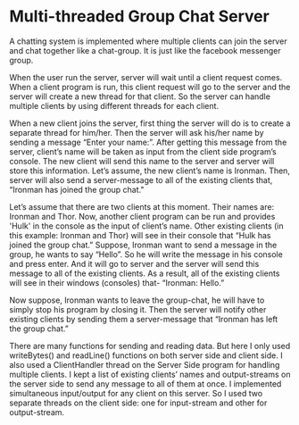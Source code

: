 # Multi-threaded Group Chat Server

A chatting system is implemented where multiple clients can join the server and chat together like a chat-group. It is just like the facebook messenger group.

When the user run the server, server will wait until a client request comes. When a client program is run, this client request will go to the server and the server will create a new thread for that client. So the server can handle multiple clients by using different threads for each client.

When a new client joins the server, first thing the server will do is to create a separate
thread for him/her. Then the server will ask his/her name by sending a message “Enter
your name:”. After getting this message from the server,  client’s name will be taken as input
from the client side program’s console. The new client will send this name to the server and server will store this information. Let’s assume, the new client’s name is Ironman. Then, server
will also send a server-message to all of the existing clients that, “Ironman has joined the
group chat."

Let’s assume that there are two clients at this moment. Their names are: Ironman and Thor.
Now, another client program can be run and provides 'Hulk' in the console as the input of client’s
name. Other existing clients (in this example: Ironman and Thor) will see in their console
that “Hulk has joined the group chat.” Suppose, Ironman want to send a message in
the group, he wants to say “Hello”. So he will write the message in his console and press
enter. And it will go to server and the server will send this message to all of the existing
clients. As a result, all of the existing clients will see in their windows (consoles) that-
“Ironman: Hello.”

Now suppose, Ironman wants to leave the group-chat, he will have to simply stop his
program by closing it. Then the server will notify other existing clients by sending
them a server-message that “Ironman has left the group chat.”

There are many functions for sending and reading data. But here I only used writeBytes() and readLine() functions on both server side and client side. I also used a ClientHandler thread on the Server Side program for handling multiple
clients. I kept a list of existing clients’ names and output-streams on the server side to send any
message to all of them at once. I implemented simultaneous input/output for any client on this server. So
I used two separate threads on the client side: one for input-stream and other for output-stream.

